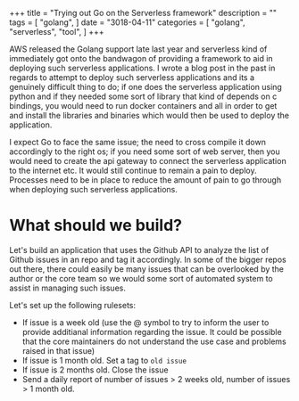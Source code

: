 +++
title = "Trying out Go on the Serverless framework"
description = ""
tags = [
    "golang",
]
date = "3018-04-11"
categories = [
    "golang",
    "serverless",
    "tool",
]
+++

AWS released the Golang support late last year and serverless kind of immediately got onto the bandwagon of providing a framework to aid in deploying such serverless applications. I wrote a blog post in the past in regards to attempt to deploy such serverless applications and its a genuinely difficult thing to do; if one does the serverless application using python and if they needed some sort of library that kind of depends on c bindings, you would need to run docker containers and all in order to get and install the libraries and binaries which would then be used to deploy the application.

I expect Go to face the same issue; the need to cross compile it down accordingly to the right os; if you need some sort of web server, then you would need to create the api gateway to connect the serverless application to the internet etc. It would still continue to remain a pain to deploy. Processes need to be in place to reduce the amount of pain to go through when deploying such serverless applications.

# What should we build?

Let's build an application that uses the Github API to analyze the list of Github issues in an repo and tag it accordingly. In some of the bigger repos out there, there could easily be many issues that can be overlooked by the author or the core team so we would some sort of automated system to assist in managing such issues.

Let's set up the following rulesets:
- If issue is a week old (use the @ symbol to try to inform the user to provide additianal information regarding the issue. It could be possible that the core maintainers do not understand the use case and problems raised in that issue)
- If issue is 1 month old. Set a tag to `old issue`
- If issue is 2 months old. Close the issue
- Send a daily report of number of issues > 2 weeks old, number of issues > 1 month old. 